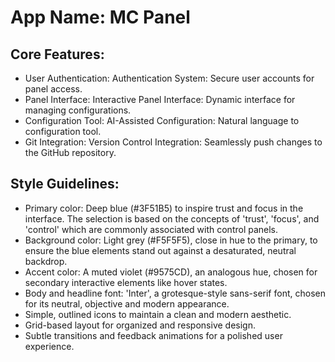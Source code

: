 # **App Name**: MC Panel

## Core Features:

- User Authentication: Authentication System: Secure user accounts for panel access.
- Panel Interface: Interactive Panel Interface: Dynamic interface for managing configurations.
- Configuration Tool: AI-Assisted Configuration: Natural language to configuration tool.
- Git Integration: Version Control Integration: Seamlessly push changes to the GitHub repository.

## Style Guidelines:

- Primary color: Deep blue (#3F51B5) to inspire trust and focus in the interface. The selection is based on the concepts of 'trust', 'focus', and 'control' which are commonly associated with control panels.
- Background color: Light grey (#F5F5F5), close in hue to the primary, to ensure the blue elements stand out against a desaturated, neutral backdrop.
- Accent color: A muted violet (#9575CD), an analogous hue, chosen for secondary interactive elements like hover states.
- Body and headline font: 'Inter', a grotesque-style sans-serif font, chosen for its neutral, objective and modern appearance.
- Simple, outlined icons to maintain a clean and modern aesthetic.
- Grid-based layout for organized and responsive design.
- Subtle transitions and feedback animations for a polished user experience.